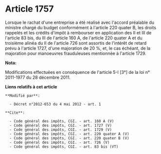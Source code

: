 # Article 1757

Lorsque le rachat d'une entreprise a été réalisé avec l'accord préalable du ministre chargé du budget conformément à
l'article 220 quater B, les droits rappelés et les crédits d'impôt à rembourser en application des II et III de l'article 83
bis, du III de l'article 160 A, de l'article 220 quater A et du troisième alinéa du II de l'article 726 sont assortis de
l'intérêt de retard prévu à l'article 1727, d'une majoration de 20 %, et, le cas échéant, de la majoration pour manoeuvres
frauduleuses mentionnée à l'article 1729.

**Nota:**

Modifications effectuées en conséquence de l'article 5-I [3°] de la loi n° 2011-1977 du 28 décembre 2011.

**Liens relatifs à cet article**

	**Modifié par**:

	  - Décret n°2012-653 du 4 mai 2012 - art. 1

	**Cite**:

	  - Code général des impôts, CGI. - art. 160 A (V)
	  - Code général des impôts, CGI. - art. 1727 (V)
	  - Code général des impôts, CGI. - art. 1729 (V)
	  - Code général des impôts, CGI. - art. 220 quater A (V)
	  - Code général des impôts, CGI. - art. 220 quater B (V)
	  - Code général des impôts, CGI. - art. 726 (V)
	  - Code général des impôts, CGI. - art. 83 bis (VT)
